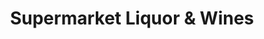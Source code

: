 ---
title: "Supermarket Liquor & Wines"
url: /niagara-falls/supermarket-liquor-und-wines/
shop: Spirituosen
---